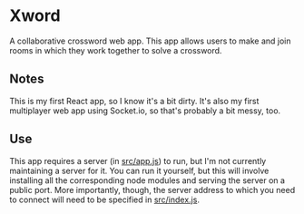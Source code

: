 # Xword

A collaborative crossword web app. This app allows users to make and 
join rooms in which they work together to solve a crossword.

## Notes
This is my first React app, so I know it's a bit dirty. It's also
my first multiplayer web app using Socket.io, so that's probably
a bit messy, too.

## Use
This app requires a server (in 
[src/app.js](https://github.com/cmhainje/xword/blob/master/src/App.js))
to run, but I'm not currently maintaining a server for it. You can run
it yourself, but this will involve installing all the corresponding
node modules and serving the server on a public port. More importantly,
though, the server address to which you need to connect will need to 
be specified in 
[src/index.js](https://github.com/cmhainje/xword/blob/master/src/App.js).
